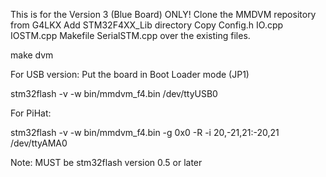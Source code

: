This is for the Version 3 (Blue Board) ONLY!
Clone the MMDVM repository from G4LKX
Add STM32F4XX_Lib directory
Copy Config.h IO.cpp IOSTM.cpp Makefile SerialSTM.cpp over the existing files.

make dvm

For USB version:
Put the board in Boot Loader mode (JP1)

stm32flash -v -w bin/mmdvm_f4.bin /dev/ttyUSB0

For PiHat:

stm32flash -v -w bin/mmdvm_f4.bin -g 0x0 -R -i 20,-21,21:-20,21 /dev/ttyAMA0

Note:
MUST be stm32flash version 0.5 or later 
